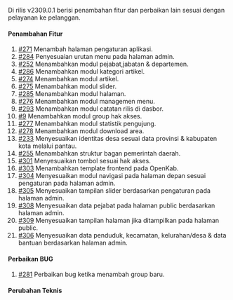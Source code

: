 Di rilis v2309.0.1 berisi penambahan fitur dan perbaikan lain sesuai dengan pelayanan ke pelanggan.

#### Penambahan Fitur

1. [#271](https://github.com/OpenSID/OpenKab/issues/271) Menambah halaman pengaturan aplikasi.
2. [#284](https://github.com/OpenSID/OpenKab/issues/284) Penyesuaian urutan menu pada halaman admin.
3. [#252](https://github.com/OpenSID/OpenKab/issues/252) Menambahkan modul pejabat,jabatan & departemen.
4. [#286](https://github.com/OpenSID/OpenKab/issues/286) Menambahkan modul kategori artikel.
5. [#274](https://github.com/OpenSID/OpenKab/issues/274) Menambahkan modul artikel.
6. [#275](https://github.com/OpenSID/OpenKab/issues/275) Menambahkan modul slider.
7. [#285](https://github.com/OpenSID/OpenKab/issues/285) Menambahkan modul halaman.
8. [#276](https://github.com/OpenSID/OpenKab/issues/276) Menambahkan modul managemen menu.
9. [#293](https://github.com/OpenSID/OpenKab/issues/293) Menambahkan modul catatan rilis di dasbor.
10. [#9](https://github.com/OpenSID/OpenKab/issues/9) Menambahkan modul group hak akses.
11. [#277](https://github.com/OpenSID/OpenKab/issues/277) Menambahkan modul statistik pengujung. 
12. [#278](https://github.com/OpenSID/OpenKab/issues/278) Menambahkan modul download area.
13. [#233](https://github.com/OpenSID/OpenKab/issues/233) Menyesuaikan identitas desa sesuai data provinsi & kabupaten kota melalui pantau. 
14. [#255](https://github.com/OpenSID/OpenKab/issues/255) Menambahkan struktur  bagan pemerintah daerah.
15. [#301](https://github.com/OpenSID/OpenKab/issues/301) Menyesuaikan tombol sesuai hak akses. 
16. [#303](https://github.com/OpenSID/OpenKab/issues/303) Menambahkan template frontend pada OpenKab.
17. [#304](https://github.com/OpenSID/OpenKab/issues/304) Menyesuaikan modul navigasi pada halaman depan sesuai pengaturan pada halaman admin.
18. [#305](https://github.com/OpenSID/OpenKab/issues/305) Menyesuaikan tampilan slider berdasarkan pengaturan pada halaman admin.
19. [#308](https://github.com/OpenSID/OpenKab/issues/308) Menyesuaikan data pejabat pada halaman public berdasarkan halaman admin.
20. [#309](https://github.com/OpenSID/OpenKab/issues/309) Menyesuaikan tampilan halaman jika ditampilkan pada halaman public.
21. [#306](https://github.com/OpenSID/OpenKab/issues/306) Menyesuaikan data penduduk, kecamatan, kelurahan/desa & data bantuan berdasarkan halaman admin.

#### Perbaikan BUG
1. [#281](https://github.com/OpenSID/OpenKab/issues/281) Perbaikan bug ketika menambah group baru.

#### Perubahan Teknis
